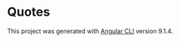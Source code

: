 # Quotes

This project was generated with [Angular CLI](https://github.com/angular/angular-cli) version 9.1.4.

